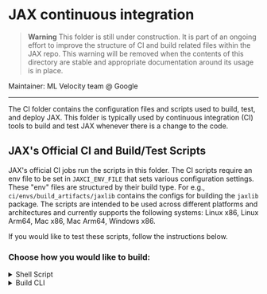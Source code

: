 # JAX continuous integration

> **Warning** This folder is still under construction. It is part of an ongoing
> effort to improve the structure of CI and build related files within the
> JAX repo. This warning will be removed when the contents of this
> directory are stable and appropriate documentation around its usage is in
> place.

Maintainer: ML Velocity team @ Google

********************************************************************************

The CI folder contains the configuration files and scripts used to build, test,
and deploy JAX. This folder is typically used by continuous integration
(CI) tools to build and test JAX whenever there is a change to the
code.

## JAX's Official CI and Build/Test Scripts

JAX's official CI jobs run the scripts in this folder. The CI scripts require
an env file to be set in `JAXCI_ENV_FILE` that sets various configuration settings.
These "env" files are structured by their build type. For e.g.,
`ci/envs/build_artifacts/jaxlib` contains the configs for building the `jaxlib`
package. The scripts are intended to be used across different platforms and
architectures and currently supports the following systems: Linux x86,
Linux Arm64, Mac x86, Mac Arm64, Windows x86.


If you would like to test these scripts, follow the instructions below.

### Choose how you would like to build:
<details>
<summary> Shell Script </summary>

The artifact building script (`ci/build_artifacts.sh`) invokes the build CLI,
`ci/cli/build.py` which in turn invokes the bazel command that builds the
requested JAX artifact. Follow the instructions below to invoke the CI script
to build a JAX artifact of your choice. These scripts can build the `jax`,
`jaxlib`, `jax-cuda-plugin`, and the `jax-cuda-pjrt` artifacts. Note that all
commands are meant to be run from the root of this repository. 

**Docker (soft prerequisite)**

The CI scripts are recommended to be run in Docker where possible. This ensures
the right build environment is set up before we can build the artifact. If you
would like to disable Docker, run:

```
export JAXCI_SETUP_DOCKER=0
export JAXCI_CLI_BUILD_MODE=local
```

**Changing Python version**

By default, the build will use Python 3.12. If you would like to change this,
set `JAXCI_HERMETIC_PYTHON_VERSION`. E.g.`export JAXCI_HERMETIC_PYTHON_VERSION=3.11`

**RBE support**

If you are running this on a Linux x86 or a Windows machine, you have the option
to use RBE to speed up the build. Please note this requires permissions to JAX's
remote worker pool and RBE configs. To enable RBE, run `export JAXCI_BUILD_ARTIFACT_WITH_RBE=1`.

**How to run the script**

```
1. Set JAXCI_ENV_FILE to one of the envs inside ci/build_artifacts based the artifact
you want to build and your sytem.
E.g. export JAXCI_ENV_FILE=ci/envs/build_artifacts/jaxlib
2. Run: bash ci/build_artifacts.sh
```

**Known Bugs**

1. Building `jax` fails due to Python missing the `build` dependency.
2. Auditwheel script fails on Linux Arm64's Docker image due to Python missing
the `auditwheel` dependency
3. If RBE is used to build the target for Windows, building the wheel fails
due to a permission denied error.

</details>

<details>
<summary> Build CLI </summary>

Follow the instructions below to invoke the build CLI to build a JAX artifact
of your choice. The CLI can build the `jaxlib`, `jax-cuda-plugin`, and the
`jax-cuda-pjrt` artifacts. Note that all commands are meant to be run from the
root of this repository. 

By default, the CLI runs in local mode and will pick the "local_" configs in
the `ci/.bazelrc` file. On Linux systems, Bazel defaults to using GCC
as the default compiler. To change this, add `--use_clang` to your command. This
requires Clang to be present on the system and in the path. If your Clang binary
is not on the path, set its path using `--clang_path`.

**Build Modes**

If you want to run with the configs that the CI builds use, switch the mode by
setting `--mode=ci`. Please note CI mode has a dependency on a custom toolchain
that JAX uses. The build expects this toolchain to be present on the system. As
such, CI mode is usually run from within a Docker container. See `JAXCI_DOCKER_IMAGE`
inside `ci/build_artfacts` to know which image we use for each platform.

**RBE support**

If you are running this on a Linux x86 or a Windows machine, you have the option
to use RBE to speed up the build. Please note this requires permissions to JAX's
remote worker pool and RBE configs. To enable RBE, set `--use_rbe` to you command.

**Changing Python version**

If you would like to change the Python version of the artifact, add
`--python_version=<python_version>` to your command. E.g. `--python_version=3.11`. 
By default, the CLI uses Python 3.12. 

**Local XLA dependency**

JAX artifacts built by the CLI depend on XLA version pinned in JAX's
`workspace.bzl`. If would like to depend on the XLA from your local system,
set `--local_xla_path` to its path.

**Dry Run**

If you would like to just invoke a dry run, add `--dry_run` to your command.
This will print the `bazel` command that the CLI would have ended up invoking.

**Some example invocations**

1. For building `jaxlib`, run `python ci/cli/build.py jaxlib`
2. For building `jax-cuda-plugin` for Python 3.11, run `python ci/cli/build.py jax-cuda-pjrt --python_version=3.11`
3. For building `jax-cuda-pjrt` for Python 3.10 with RBE, run `python ci/cli/build.py jax-cuda-pjrt --use_rbe --python_version=3.10`

</details>